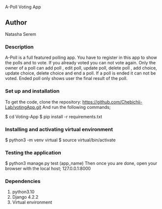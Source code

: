 # 
A-Poll Voting App

## Author
Natasha Serem

### Description
A-Poll is a full featured polling app. You have to register in this app to show the polls and to vote. If you already voted you can not vote again. Only the owner of a poll can add poll , edit poll, update poll, delete poll , add choice, update choice, delete choice and end a poll. If a poll is ended it can not be voted. Ended poll only shows user the final result of the poll.

### Set up and installation
To get the code, clone the repository: https://github.com/Chebichii-Lab/votingApp.git And run the following commands;

$ cd Voting-App
$ pip install -r requirements.txt

### Installing and activating virtual environment
$ python3 -m venv virtual
$ source virtual/bin/activate

### Testing the application
$ python3 manage.py test (app_name)
Then once you are done, open your browser with the local host; 127.0.0.1:8000

### Dependencies
1. python3.10
2. Django 4.2.2
3. Virtual environment

